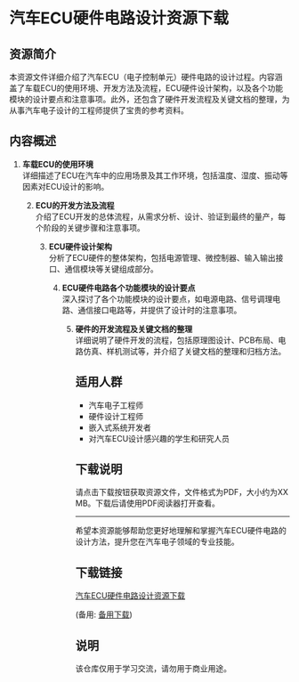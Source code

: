 # 汽车ECU硬件电路设计资源下载

## 资源简介

本资源文件详细介绍了汽车ECU（电子控制单元）硬件电路的设计过程。内容涵盖了车载ECU的使用环境、开发方法及流程，ECU硬件设计架构，以及各个功能模块的设计要点和注意事项。此外，还包含了硬件开发流程及关键文档的整理，为从事汽车电子设计的工程师提供了宝贵的参考资料。

## 内容概述

1. **车载ECU的使用环境**  
   详细描述了ECU在汽车中的应用场景及其工作环境，包括温度、湿度、振动等因素对ECU设计的影响。

   2. **ECU的开发方法及流程**  
      介绍了ECU开发的总体流程，从需求分析、设计、验证到最终的量产，每个阶段的关键步骤和注意事项。

      3. **ECU硬件设计架构**  
         分析了ECU硬件的整体架构，包括电源管理、微控制器、输入输出接口、通信模块等关键组成部分。

         4. **ECU硬件电路各个功能模块的设计要点**  
            深入探讨了各个功能模块的设计要点，如电源电路、信号调理电路、通信接口电路等，并提供了设计时的注意事项。

            5. **硬件的开发流程及关键文档的整理**  
               详细说明了硬件开发的流程，包括原理图设计、PCB布局、电路仿真、样机测试等，并介绍了关键文档的整理和归档方法。

               ## 适用人群

               - 汽车电子工程师
               - 硬件设计工程师
               - 嵌入式系统开发者
               - 对汽车ECU设计感兴趣的学生和研究人员

               ## 下载说明

               请点击下载按钮获取资源文件，文件格式为PDF，大小约为XX MB。下载后请使用PDF阅读器打开查看。

               ---

               希望本资源能够帮助您更好地理解和掌握汽车ECU硬件电路的设计方法，提升您在汽车电子领域的专业技能。

               ## 下载链接
               [汽车ECU硬件电路设计资源下载](https://pan.quark.cn/s/0c4ae74545ba) 

               (备用: [备用下载](https://pan.baidu.com/s/1qiBc4HnfTC8V4waC5Aw7xQ?pwd=1234))

               ## 说明

               该仓库仅用于学习交流，请勿用于商业用途。
